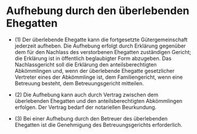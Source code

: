 # Aufhebung durch den überlebenden Ehegatten

- (1) Der überlebende Ehegatte kann die fortgesetzte Gütergemeinschaft jederzeit aufheben. Die Aufhebung erfolgt durch Erklärung gegenüber dem für den Nachlass des verstorbenen Ehegatten zuständigen Gericht; die Erklärung ist in öffentlich beglaubigter Form abzugeben. Das Nachlassgericht soll die Erklärung den anteilsberechtigten Abkömmlingen und, wenn der überlebende Ehegatte gesetzlicher Vertreter eines der Abkömmlinge ist, dem Familiengericht, wenn eine Betreuung besteht, dem Betreuungsgericht mitteilen.

- (2) Die Aufhebung kann auch durch Vertrag zwischen dem überlebenden Ehegatten und den anteilsberechtigten Abkömmlingen erfolgen. Der Vertrag bedarf der notariellen Beurkundung.

- (3) Bei einer Aufhebung durch den Betreuer des überlebenden Ehegatten ist die Genehmigung des Betreuungsgerichts erforderlich.

